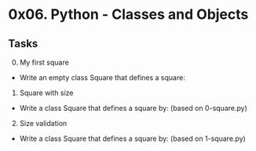 # 0x06. Python - Classes and Objects

## Tasks

0. My first square
- Write an empty class Square that defines a square:

1. Square with size
- Write a class Square that defines a square by: (based on 0-square.py)

2. Size validation
- Write a class Square that defines a square by: (based on 1-square.py)


